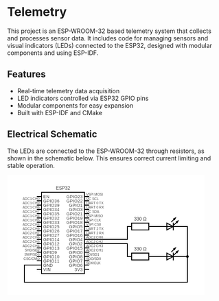 # Telemetry
This project is an ESP-WROOM-32 based telemetry system that collects and processes sensor data. It includes code for managing sensors and visual indicators (LEDs) connected to the ESP32, designed with modular components and using ESP-IDF.

## Features
- Real-time telemetry data acquisition
- LED indicators controlled via ESP32 GPIO pins
- Modular components for easy expansion
- Built with ESP-IDF and CMake

## Electrical Schematic
The LEDs are connected to the ESP-WROOM-32 through resistors, as shown in the schematic below. This ensures correct current limiting and stable operation.

![Step 1](circuit_esp_telemetry.png)
